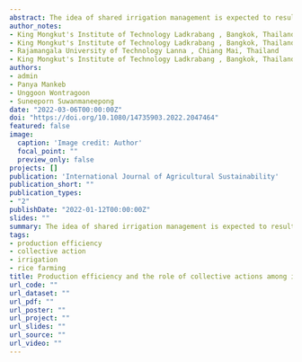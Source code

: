```yaml
---
abstract: The idea of shared irrigation management is expected to result in a better production outcome for farmers. However, there is little evidence of whether collective action participation leads to a higher level of production efficiency. Using cross-sectional survey data from irrigated rice farms in Northern Thailand, we found that a higher level of production efficiency is associated with higher participation in collective action. At the same time, engagement in collaborative works such as irrigation maintenance, group meetings, conflict resolution, and policy adherence has a marginal effect on farmers’ efficiency. Our findings suggest that complementing existing efforts in addressing irrigation issues with efforts to mobilize collective actions among farmers leads to an improved on-farm outcome.
author_notes:
- King Mongkut's Institute of Technology Ladkrabang , Bangkok, Thailand
- King Mongkut's Institute of Technology Ladkrabang , Bangkok, Thailand
- Rajamangala University of Technology Lanna , Chiang Mai, Thailand
- King Mongkut's Institute of Technology Ladkrabang , Bangkok, Thailand
authors:
- admin
- Panya Mankeb
- Unggoon Wontragoon
- Suneeporn Suwanmaneepong
date: "2022-03-06T00:00:00Z"
doi: "https://doi.org/10.1080/14735903.2022.2047464"
featured: false
image:
  caption: 'Image credit: Author'
  focal_point: ""
  preview_only: false
projects: []
publication: 'International Journal of Agricultural Sustainability'
publication_short: ""
publication_types:
- "2"
publishDate: "2022-01-12T00:00:00Z"
slides: ""
summary: The idea of shared irrigation management is expected to result in a better production outcome for farmers. However, there is little evidence of whether collection action participation leads to a higher level of production efficiency.
tags:
- production efficiency
- collective action
- irrigation
- rice farming
title: Production efficiency and the role of collective actions among irrigated rice farms in Northern Thailand
url_code: ""
url_dataset: ""
url_pdf: ""
url_poster: ""
url_project: ""
url_slides: ""
url_source: ""
url_video: ""
---
```


